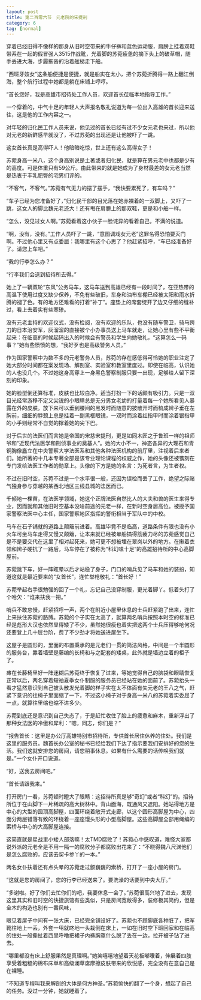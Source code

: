 ```yaml
---
layout: post
title: 第二百零六节　元老院的宋提刑
category: 6
tag: [normal]
---
```


穿着已经旧得不像样的那身从旧时空带来的牛仔裤和蓝色运动服，肩膀上挂着双鞋带系在一起的假冒强人3515作战靴，光着脚的苏菀疲惫的摘下头上的破草帽，随手丢进大海，步履拖沓的沿着舷梯走下船。

“西班牙妓女”这条船便捷是便捷，就是船实在太小，把个苏菀折腾得一路上翻江倒海，整个航行过程中她都是躺在床铺上哼哼。

“首长您好，我是高雄市招待处工作人员，欢迎首长莅临本地指导工作。”

一个穿着的，中气十足的年轻人大声报名敬礼说道为每一位出入高雄的首长迎来送往，这是他的工作内容之一。

对年轻的归化民工作人员来说，他见过的首长已经有过不少女元老也来过，所以他对元老的新鲜感早就没了，不过苏菀的出现还是让他被吓了一跳。

这女首长真是高得吓人！他暗暗吃惊，世上还有这么高得女子！

苏菀身高一米八，这个身高别说是土著或者归化民，就是算在男元老中也都是少有的高度。可是体重只有59公斤。由此带来的就是她成为了身材最差的女元老当然是热衷于丰乳肥臀的宅男们评的。

“不客气，不客气。”苏菀有气无力的摆了摆手，“我快要累死了，有车吗？”

“车子已经为您准备好了，”归化民干部的目光落在她赤裸着的一双脚上，又吓了一跳，这女人的脚比魏元老还大！还有甩在肩膀上的那双鞋，更是和小船一样。

“怎么，没见过女人啊。”苏菀看着这小伙子一脸诧异的看着自己，不满的说道。

“啊，没有，没有。”工作人员吓了一跳，“意图调戏女元老”这罪名得恐怕要灭门啊。不过他心里又有点委屈：我哪里有这个心思了？他赶紧招呼，“车已经准备好了。请您上车吧。”

“我的行李怎么办？”

“行李我们会送到招待所去得。”

她上了一辆双轮“东风”公务马车，这马车送到高雄已经有一段时间了，在亚热带的高温下使用过度又缺少保养，不免有些破旧，车身和油布车棚已经被太阳和雨水折腾的褪了色。有的地方还难看的打着“补丁”。座垫上的席套绽开了边又仔细的缝补过，看上去着实有些寒碜。

没有元老主持的欢迎仪式，没有检阅，没有欢迎的乐队，也没有随车警卫，骑马跨刀的日本治安军，灰溜溜的直接被个小办事员送上马车就走，让她心里有些不平衡起来：在临高的时候起码出入的时候会有警员和学生向她敬礼，“这算怎么一码事？”她有些愤愤的想，“我好歹也是高级警务人员。”

作为国家警察中为数不多的元老警务人员，苏菀的存在感低得可怜她的职业注定了她大部分时间都在案发现场、解剖室、实验室和教室里度过。即使在临高，认识她的人也没几个。不过她这身高穿上一身黑色警察制服只要一出现，足够给人留下深刻的印象。

她的脸型倒还算标准，皮肤也比较白净。适当打扮一下的话颇有吸引力。只是一双目光经常游移不定又尖锐的小眼睛总是无分男女老幼的打量着每一个她所看见人暴露在外的皮肤。放下来可以垂到腰间的黑发时而随意的披散开时而梳成辫子垂在左胸前，细细的脖颈上总是挂着一副黑框眼镜，一双时而涂着红指甲时而涂着银指甲的小手则经常不自觉的撑着她的尖下巴。

对于后世的法医们而言她是帝国的宋慈宋提刑，更是如同木匠之于鲁班一样的祖师爷和“近现代法医学和刑侦事业的奠基人”。她的大小不一，神态各异的大理石和青铜胸像矗立在中央警察大学法医系和其他各种法医机构的前厅里，注视着后来者们。她所著的十几本专著全部是该专业理论课程的权威之作，她的头像还被镌刻在专门发给法医工作者的勋章上。头像的下方是她的名言：为死者言，为生者权。

不过在旧时空，苏菀不过是一个水平很一般，还因为误检而丢了工作，绝望之际赌气独身参与穿越的某西北地区三线县城的法医而已。

千倾地一棵苗，在法医学领域，她这个正牌法医自然比人的大夫和兽的医生来得专业，因而就和其他旧时空基本没啥前途的元老一样，在新时空身居高位。被授予国家警察法医中心主任，国家警察地区指挥的警衔相当于军队中的中校。

马车在石子铺就的道路上颠簸前进着。高雄毕竟不是临高，道路条件有限也没有小火车可坐马车走得又慢又颠簸，让本来就已经被晕船搞得筋疲力尽的苏菀感觉自己是不是要交代在这里了相对起死来，她可更不想被埋在翠岗以外的地方。在揪着衣领和辫子硬抗了一路后，马车停在了被称为“科幻味十足”的高雄招待所的中心高脚屋前。

苏菀跳下车，好一阵眩晕以后才站稳了身子，门口的哨兵见了马车和她的装扮，知道这就是最近要来的“女首长”，连忙举枪敬礼：“首长好！”

苏菀举起右手很勉强的回了一个礼，忘记自己没穿制服，更光着脚丫。低着头打了个哈欠：“谁来扶我一把。”

哨兵不敢怠慢，赶紧招呼一声，两个在附近小屋里休息的士兵赶紧跑了出来，连忙上来扶住苏菀的胳膊。苏菀的个子实在太高了，就算两名哨兵按照本时空的标准已经是彪形大汉也依然显得矮了不少，虽然她很瘦也着实把这两个士兵压得够呛何况还要登上几十层台阶，费了不少劲才将她送进屋坐下。

这屋子是圆形的，里面的布置秉承的是元老们一贯的简洁风格，中间是一个半圆形的服务台，靠着墙壁是藤编的长椅和与之配套的矮桌，此外就是墙边立着的柜子了。

瘫在长藤椅里好一阵迷糊后苏菀终于恢复了过来，等她觉得自己的脑袋和眼睛恢复正常以后，两名穿着短袖夏季女仆制服的服务员已经站在她的面前了。苏菀抬头一看才猛然意识到自己披头散发光着脚的样子实在太不体面有失元老的王八之气，赶紧下意识的往椅子里面缩了一下，不过这小椅子对于身高一米八的苏菀着实委屈了一点，就算往里缩也缩不进多少。

苏菀到底还是意识到自己失态了，于是赶忙收住了脸上的疲惫和麻木，重新浮出了那种女法医的冷傲和犀利：“嗯，同志，你们是？”

“报告首长：这里是办公厅高雄特别市招待所，专供首长居住休养的住处。我们是这里的服务员。魏首长办公室的秘书已经给我们下达了指示要我们安排好的您的生活。我们这就安排您的房间，请您稍事休息。如果有什么需要的话传唤我们就是。”一个女仆开口说道。

“好，送我去房间吧。”

“首长请跟我来。”

打开房门一看，苏菀顿时瞪大了眼睛：这招待所真是够“奇幻”或者“科幻”的。招待所位于在山脚下一片稀疏的高大树林中。背山面海，既通风又遮阳。她站得地方是中心的大型的圆顶高脚屋，四面环绕着敞开式走廊，以这个圆形高脚屋为中心，四面分两层错落有致的环绕着一座座馒头形的小型高脚屋。这些高脚屋全部用绳编的索桥与中心的大高脚屋连接。

这简直就是星战里小矮人部落嘛！太TMD腐败了！苏菀心中感叹道，难怪大家都说外派的元老全是不用一隔一的腐败分子都腐败出花来了：“不晓得魏八尺渊他们是怎么腐败的，应该去契卡参丫的一本。”

两名女仆扶着还有点头晕的苏菀走过颤巍巍的索桥，打开了一座小屋的房门。

“这就是您的房间了，您的行李已经送来了。要洗澡的话要到中央大厅。”

“多谢啦。好了你们去忙你们的吧，我要休息一会了。”苏菀很高兴地了进去，发现这里其实和旧时空的快捷旅馆有些类似，只是房间宽敞得多，装修极其简约，但是全木的构造也别有一番风味，

眼见着屋子中间有一张大床，已经完全铺设好了。苏菀也不顾脚底各种脏了，把军靴往地上一丢，外套一甩就咚地一头栽倒在床上，一如在旧时空下班回家和在临高的住处一般撕扯着西里呼噜把裙子内裤胸罩什么脱了丢在一边，拉开被子钻了进去。

“哪里都没有床上舒服果然是真理啊。”她笑嘻嘻地望着天花板嘟囔着，伸展着四肢享受着粗糙的棉布床单和高级澜草席摩擦皮肤带来的欣悦感，完全没有在意自己是在裸睡。

“不知道专程叫我来解剖的大体是何方神圣。”苏菀愉快的翻了一个身，想起了自己的任务。没过一分钟，她就睡着了。
